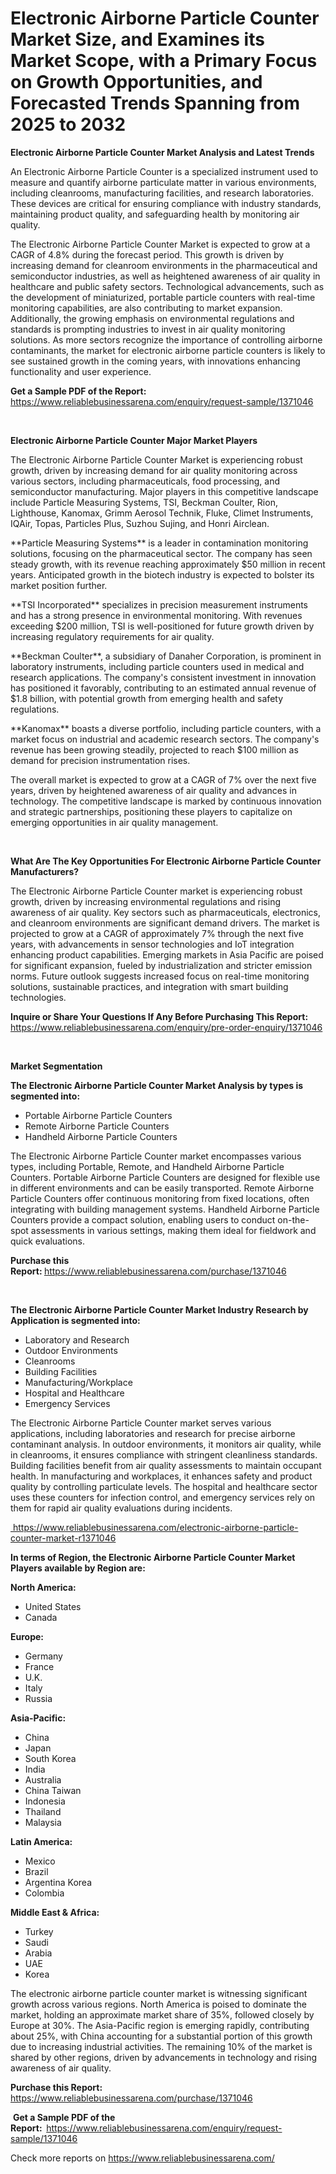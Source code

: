 <p><h1>Electronic Airborne Particle Counter Market Size, and Examines its Market Scope, with a Primary Focus on Growth Opportunities, and Forecasted Trends Spanning from 2025 to 2032</h1></p><p><strong>Electronic Airborne Particle Counter Market Analysis and Latest Trends</strong></p>
<p><p>An Electronic Airborne Particle Counter is a specialized instrument used to measure and quantify airborne particulate matter in various environments, including cleanrooms, manufacturing facilities, and research laboratories. These devices are critical for ensuring compliance with industry standards, maintaining product quality, and safeguarding health by monitoring air quality.</p><p>The Electronic Airborne Particle Counter Market is expected to grow at a CAGR of 4.8% during the forecast period. This growth is driven by increasing demand for cleanroom environments in the pharmaceutical and semiconductor industries, as well as heightened awareness of air quality in healthcare and public safety sectors. Technological advancements, such as the development of miniaturized, portable particle counters with real-time monitoring capabilities, are also contributing to market expansion. Additionally, the growing emphasis on environmental regulations and standards is prompting industries to invest in air quality monitoring solutions. As more sectors recognize the importance of controlling airborne contaminants, the market for electronic airborne particle counters is likely to see sustained growth in the coming years, with innovations enhancing functionality and user experience.</p></p>
<p><strong>Get a Sample PDF of the Report:&nbsp;</strong> <a href="https://www.reliablebusinessarena.com/enquiry/request-sample/1371046?utm_campaign=2566&utm_medium=2&utm_source=Github&utm_content=ia&utm_term=22032025&utm_id=electronic-airborne-particle-counter">https://www.reliablebusinessarena.com/enquiry/request-sample/1371046</a></p>
<p>&nbsp;</p>
<p><strong>Electronic Airborne Particle Counter Major Market Players</strong></p>
<p><p>The Electronic Airborne Particle Counter Market is experiencing robust growth, driven by increasing demand for air quality monitoring across various sectors, including pharmaceuticals, food processing, and semiconductor manufacturing. Major players in this competitive landscape include Particle Measuring Systems, TSI, Beckman Coulter, Rion, Lighthouse, Kanomax, Grimm Aerosol Technik, Fluke, Climet Instruments, IQAir, Topas, Particles Plus, Suzhou Sujing, and Honri Airclean.</p><p>**Particle Measuring Systems** is a leader in contamination monitoring solutions, focusing on the pharmaceutical sector. The company has seen steady growth, with its revenue reaching approximately $50 million in recent years. Anticipated growth in the biotech industry is expected to bolster its market position further.</p><p>**TSI Incorporated** specializes in precision measurement instruments and has a strong presence in environmental monitoring. With revenues exceeding $200 million, TSI is well-positioned for future growth driven by increasing regulatory requirements for air quality.</p><p>**Beckman Coulter**, a subsidiary of Danaher Corporation, is prominent in laboratory instruments, including particle counters used in medical and research applications. The company's consistent investment in innovation has positioned it favorably, contributing to an estimated annual revenue of $1.8 billion, with potential growth from emerging health and safety regulations.</p><p>**Kanomax** boasts a diverse portfolio, including particle counters, with a market focus on industrial and academic research sectors. The company's revenue has been growing steadily, projected to reach $100 million as demand for precision instrumentation rises.</p><p>The overall market is expected to grow at a CAGR of 7% over the next five years, driven by heightened awareness of air quality and advances in technology. The competitive landscape is marked by continuous innovation and strategic partnerships, positioning these players to capitalize on emerging opportunities in air quality management.</p></p>
<p>&nbsp;</p>
<p><strong>What Are The Key Opportunities For Electronic Airborne Particle Counter Manufacturers?</strong></p>
<p><p>The Electronic Airborne Particle Counter market is experiencing robust growth, driven by increasing environmental regulations and rising awareness of air quality. Key sectors such as pharmaceuticals, electronics, and cleanroom environments are significant demand drivers. The market is projected to grow at a CAGR of approximately 7% through the next five years, with advancements in sensor technologies and IoT integration enhancing product capabilities. Emerging markets in Asia Pacific are poised for significant expansion, fueled by industrialization and stricter emission norms. Future outlook suggests increased focus on real-time monitoring solutions, sustainable practices, and integration with smart building technologies.</p></p>
<p><strong>Inquire or Share Your Questions If Any Before Purchasing This Report:</strong> <a href="https://www.reliablebusinessarena.com/enquiry/pre-order-enquiry/1371046?utm_campaign=2566&utm_medium=2&utm_source=Github&utm_content=ia&utm_term=22032025&utm_id=electronic-airborne-particle-counter">https://www.reliablebusinessarena.com/enquiry/pre-order-enquiry/1371046</a></p>
<p>&nbsp;</p>
<p><strong>Market Segmentation</strong></p>
<p><strong>The Electronic Airborne Particle Counter Market Analysis by types is segmented into:</strong></p>
<p><ul><li>Portable Airborne Particle Counters</li><li>Remote Airborne Particle Counters</li><li>Handheld Airborne Particle Counters</li></ul></p>
<p><p>The Electronic Airborne Particle Counter market encompasses various types, including Portable, Remote, and Handheld Airborne Particle Counters. Portable Airborne Particle Counters are designed for flexible use in different environments and can be easily transported. Remote Airborne Particle Counters offer continuous monitoring from fixed locations, often integrating with building management systems. Handheld Airborne Particle Counters provide a compact solution, enabling users to conduct on-the-spot assessments in various settings, making them ideal for fieldwork and quick evaluations.</p></p>
<p><strong>Purchase this Report:&nbsp;</strong><a href="https://www.reliablebusinessarena.com/purchase/1371046?utm_campaign=2566&utm_medium=2&utm_source=Github&utm_content=ia&utm_term=22032025&utm_id=electronic-airborne-particle-counter">https://www.reliablebusinessarena.com/purchase/1371046</a></p>
<p>&nbsp;</p>
<p><strong>The Electronic Airborne Particle Counter Market Industry Research by Application is segmented into:</strong></p>
<p><ul><li>Laboratory and Research</li><li>Outdoor Environments</li><li>Cleanrooms</li><li>Building Facilities</li><li>Manufacturing/Workplace</li><li>Hospital and Healthcare</li><li>Emergency Services</li></ul></p>
<p><p>The Electronic Airborne Particle Counter market serves various applications, including laboratories and research for precise airborne contaminant analysis. In outdoor environments, it monitors air quality, while in cleanrooms, it ensures compliance with stringent cleanliness standards. Building facilities benefit from air quality assessments to maintain occupant health. In manufacturing and workplaces, it enhances safety and product quality by controlling particulate levels. The hospital and healthcare sector uses these counters for infection control, and emergency services rely on them for rapid air quality evaluations during incidents.</p></p>
<p><a href="https://www.reliablebusinessarena.com/electronic-airborne-particle-counter-market-r1371046?utm_campaign=2566&utm_medium=2&utm_source=Github&utm_content=ia&utm_term=22032025&utm_id=electronic-airborne-particle-counter">&nbsp;https://www.reliablebusinessarena.com/electronic-airborne-particle-counter-market-r1371046</a></p>
<p><strong>In terms of Region, the Electronic Airborne Particle Counter Market Players available by Region are:</strong></p>
<p>
    <p> <strong> North America: </strong>
        <ul>
            <li>United States</li>
            <li>Canada</li>
        </ul>
        </p> 
    <p> <strong> Europe: </strong>
        <ul>
            <li>Germany</li>
            <li>France</li>
            <li>U.K.</li>
            <li>Italy</li>
            <li>Russia</li>
        </ul>
        </p> 
    <p> <strong> Asia-Pacific: </strong>
        <ul>
            <li>China</li>
            <li>Japan</li>
            <li>South Korea</li>
            <li>India</li>
            <li>Australia</li>
            <li>China Taiwan</li>
            <li>Indonesia</li>
            <li>Thailand</li>
            <li>Malaysia</li>
        </ul>
        </p> 
    <p> <strong> Latin America: </strong>
        <ul>
            <li>Mexico</li>
            <li>Brazil</li>
            <li>Argentina Korea</li>
            <li>Colombia</li>
        </ul>
        </p> 
    <p> <strong> Middle East & Africa: </strong>
        <ul>
            <li>Turkey</li>
            <li>Saudi</li>
            <li>Arabia</li>
            <li>UAE</li>
            <li>Korea</li>
        </ul>
    </p>
    </p>
<p><p>The electronic airborne particle counter market is witnessing significant growth across various regions. North America is poised to dominate the market, holding an approximate market share of 35%, followed closely by Europe at 30%. The Asia-Pacific region is emerging rapidly, contributing about 25%, with China accounting for a substantial portion of this growth due to increasing industrial activities. The remaining 10% of the market is shared by other regions, driven by advancements in technology and rising awareness of air quality.</p></p>
<p><strong>Purchase this Report: </strong><a href="https://www.reliablebusinessarena.com/purchase/1371046?utm_campaign=2566&utm_medium=2&utm_source=Github&utm_content=ia&utm_term=22032025&utm_id=electronic-airborne-particle-counter">https://www.reliablebusinessarena.com/purchase/1371046</a></p>
<p>&nbsp;<strong>Get a Sample PDF of the Report:&nbsp;&nbsp;</strong><a href="https://www.reliablebusinessarena.com/enquiry/request-sample/1371046?utm_campaign=2566&utm_medium=2&utm_source=Github&utm_content=ia&utm_term=22032025&utm_id=electronic-airborne-particle-counter">https://www.reliablebusinessarena.com/enquiry/request-sample/1371046</a></p>
<p><strong></strong></p>
<p>Check more reports on <a href="https://www.reliablebusinessarena.com/?utm_campaign=2566&utm_medium=2&utm_source=Github&utm_content=ia&utm_term=22032025&utm_id=electronic-airborne-particle-counter">https://www.reliablebusinessarena.com/</a></p>